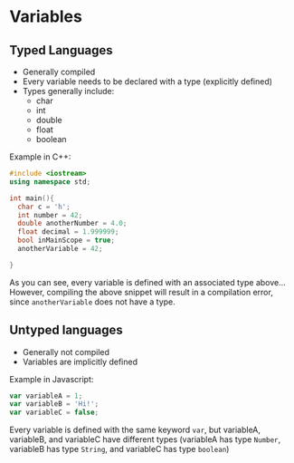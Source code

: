 # Variables

## Typed Languages

- Generally compiled
- Every variable needs to be declared with a type (explicitly defined)
- Types generally include:
  - char
  - int
  - double
  - float
  - boolean

Example in C++:

```cpp
#include <iostream>
using namespace std;

int main(){
  char c = 'h';
  int number = 42;
  double anotherNumber = 4.0;
  float decimal = 1.999999;
  bool inMainScope = true;
  anotherVariable = 42;

}
```

As you can see, every variable is defined with an associated type above... However, compiling the above snippet will result in a compilation error, since `anotherVariable` does not have a type.

## Untyped languages

- Generally not compiled
- Variables are implicitly defined

Example in Javascript:

```javascript
var variableA = 1;
var variableB = 'Hi!';
var variableC = false;
```

Every variable is defined with the same keyword `var`, but variableA, variableB, and variableC have different types (variableA has type `Number`, variableB has type `String`, and variableC has type `boolean`)
